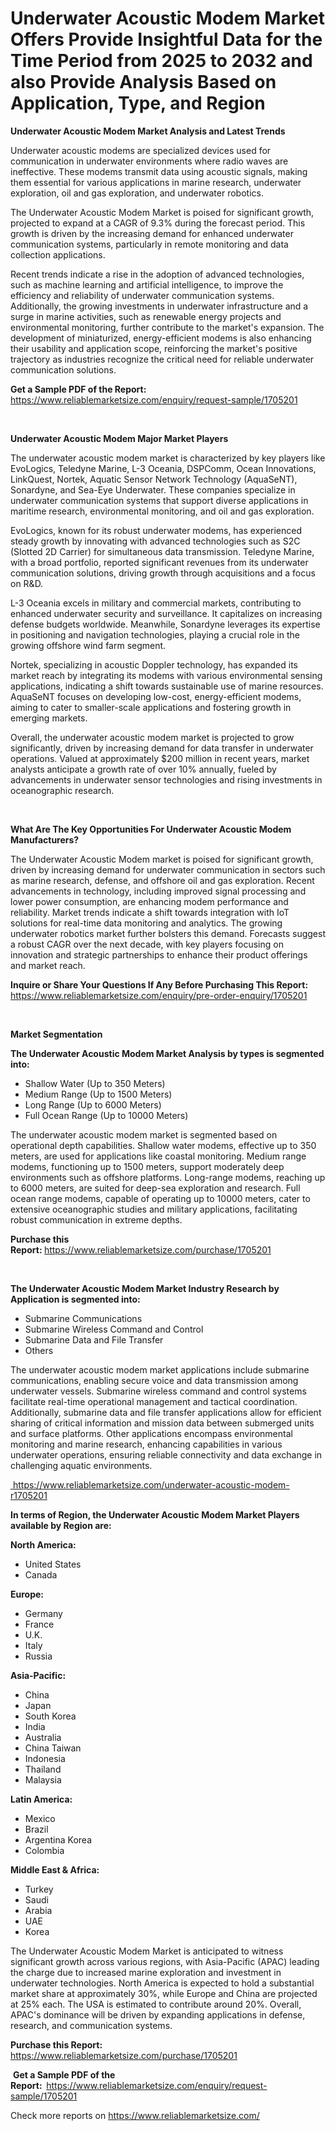<p><h1>Underwater Acoustic Modem Market Offers Provide Insightful Data for the Time Period from 2025 to 2032 and also Provide Analysis Based on Application, Type, and Region</h1></p><p><strong>Underwater Acoustic Modem Market Analysis and Latest Trends</strong></p>
<p><p>Underwater acoustic modems are specialized devices used for communication in underwater environments where radio waves are ineffective. These modems transmit data using acoustic signals, making them essential for various applications in marine research, underwater exploration, oil and gas exploration, and underwater robotics. </p><p>The Underwater Acoustic Modem Market is poised for significant growth, projected to expand at a CAGR of 9.3% during the forecast period. This growth is driven by the increasing demand for enhanced underwater communication systems, particularly in remote monitoring and data collection applications. </p><p>Recent trends indicate a rise in the adoption of advanced technologies, such as machine learning and artificial intelligence, to improve the efficiency and reliability of underwater communication systems. Additionally, the growing investments in underwater infrastructure and a surge in marine activities, such as renewable energy projects and environmental monitoring, further contribute to the market's expansion. The development of miniaturized, energy-efficient modems is also enhancing their usability and application scope, reinforcing the market's positive trajectory as industries recognize the critical need for reliable underwater communication solutions.</p></p>
<p><strong>Get a Sample PDF of the Report:&nbsp;</strong> <a href="https://www.reliablemarketsize.com/enquiry/request-sample/1705201?utm_campaign=3452&utm_medium=2&utm_source=Github&utm_content=ia&utm_term=27032025&utm_id=underwater-acoustic-modem">https://www.reliablemarketsize.com/enquiry/request-sample/1705201</a></p>
<p>&nbsp;</p>
<p><strong>Underwater Acoustic Modem Major Market Players</strong></p>
<p><p>The underwater acoustic modem market is characterized by key players like EvoLogics, Teledyne Marine, L-3 Oceania, DSPComm, Ocean Innovations, LinkQuest, Nortek, Aquatic Sensor Network Technology (AquaSeNT), Sonardyne, and Sea-Eye Underwater. These companies specialize in underwater communication systems that support diverse applications in maritime research, environmental monitoring, and oil and gas exploration.</p><p>EvoLogics, known for its robust underwater modems, has experienced steady growth by innovating with advanced technologies such as S2C (Slotted 2D Carrier) for simultaneous data transmission. Teledyne Marine, with a broad portfolio, reported significant revenues from its underwater communication solutions, driving growth through acquisitions and a focus on R&D.</p><p>L-3 Oceania excels in military and commercial markets, contributing to enhanced underwater security and surveillance. It capitalizes on increasing defense budgets worldwide. Meanwhile, Sonardyne leverages its expertise in positioning and navigation technologies, playing a crucial role in the growing offshore wind farm segment.</p><p>Nortek, specializing in acoustic Doppler technology, has expanded its market reach by integrating its modems with various environmental sensing applications, indicating a shift towards sustainable use of marine resources. AquaSeNT focuses on developing low-cost, energy-efficient modems, aiming to cater to smaller-scale applications and fostering growth in emerging markets.</p><p>Overall, the underwater acoustic modem market is projected to grow significantly, driven by increasing demand for data transfer in underwater operations. Valued at approximately $200 million in recent years, market analysts anticipate a growth rate of over 10% annually, fueled by advancements in underwater sensor technologies and rising investments in oceanographic research.</p></p>
<p>&nbsp;</p>
<p><strong>What Are The Key Opportunities For Underwater Acoustic Modem Manufacturers?</strong></p>
<p><p>The Underwater Acoustic Modem market is poised for significant growth, driven by increasing demand for underwater communication in sectors such as marine research, defense, and offshore oil and gas exploration. Recent advancements in technology, including improved signal processing and lower power consumption, are enhancing modem performance and reliability. Market trends indicate a shift towards integration with IoT solutions for real-time data monitoring and analytics. The growing underwater robotics market further bolsters this demand. Forecasts suggest a robust CAGR over the next decade, with key players focusing on innovation and strategic partnerships to enhance their product offerings and market reach.</p></p>
<p><strong>Inquire or Share Your Questions If Any Before Purchasing This Report:</strong> <a href="https://www.reliablemarketsize.com/enquiry/pre-order-enquiry/1705201?utm_campaign=3452&utm_medium=2&utm_source=Github&utm_content=ia&utm_term=27032025&utm_id=underwater-acoustic-modem">https://www.reliablemarketsize.com/enquiry/pre-order-enquiry/1705201</a></p>
<p>&nbsp;</p>
<p><strong>Market Segmentation</strong></p>
<p><strong>The Underwater Acoustic Modem Market Analysis by types is segmented into:</strong></p>
<p><ul><li>Shallow Water (Up to 350 Meters)</li><li>Medium Range (Up to 1500 Meters)</li><li>Long Range (Up to 6000 Meters)</li><li>Full Ocean Range (Up to 10000 Meters)</li></ul></p>
<p><p>The underwater acoustic modem market is segmented based on operational depth capabilities. Shallow water modems, effective up to 350 meters, are used for applications like coastal monitoring. Medium range modems, functioning up to 1500 meters, support moderately deep environments such as offshore platforms. Long-range modems, reaching up to 6000 meters, are suited for deep-sea exploration and research. Full ocean range modems, capable of operating up to 10000 meters, cater to extensive oceanographic studies and military applications, facilitating robust communication in extreme depths.</p></p>
<p><strong>Purchase this Report:&nbsp;</strong><a href="https://www.reliablemarketsize.com/purchase/1705201?utm_campaign=3452&utm_medium=2&utm_source=Github&utm_content=ia&utm_term=27032025&utm_id=underwater-acoustic-modem">https://www.reliablemarketsize.com/purchase/1705201</a></p>
<p>&nbsp;</p>
<p><strong>The Underwater Acoustic Modem Market Industry Research by Application is segmented into:</strong></p>
<p><ul><li>Submarine Communications</li><li>Submarine Wireless Command and Control</li><li>Submarine Data and File Transfer</li><li>Others</li></ul></p>
<p><p>The underwater acoustic modem market applications include submarine communications, enabling secure voice and data transmission among underwater vessels. Submarine wireless command and control systems facilitate real-time operational management and tactical coordination. Additionally, submarine data and file transfer applications allow for efficient sharing of critical information and mission data between submerged units and surface platforms. Other applications encompass environmental monitoring and marine research, enhancing capabilities in various underwater operations, ensuring reliable connectivity and data exchange in challenging aquatic environments.</p></p>
<p><a href="https://www.reliablemarketsize.com/underwater-acoustic-modem-r1705201?utm_campaign=3452&utm_medium=2&utm_source=Github&utm_content=ia&utm_term=27032025&utm_id=underwater-acoustic-modem">&nbsp;https://www.reliablemarketsize.com/underwater-acoustic-modem-r1705201</a></p>
<p><strong>In terms of Region, the Underwater Acoustic Modem Market Players available by Region are:</strong></p>
<p>
    <p> <strong> North America: </strong>
        <ul>
            <li>United States</li>
            <li>Canada</li>
        </ul>
        </p> 
    <p> <strong> Europe: </strong>
        <ul>
            <li>Germany</li>
            <li>France</li>
            <li>U.K.</li>
            <li>Italy</li>
            <li>Russia</li>
        </ul>
        </p> 
    <p> <strong> Asia-Pacific: </strong>
        <ul>
            <li>China</li>
            <li>Japan</li>
            <li>South Korea</li>
            <li>India</li>
            <li>Australia</li>
            <li>China Taiwan</li>
            <li>Indonesia</li>
            <li>Thailand</li>
            <li>Malaysia</li>
        </ul>
        </p> 
    <p> <strong> Latin America: </strong>
        <ul>
            <li>Mexico</li>
            <li>Brazil</li>
            <li>Argentina Korea</li>
            <li>Colombia</li>
        </ul>
        </p> 
    <p> <strong> Middle East & Africa: </strong>
        <ul>
            <li>Turkey</li>
            <li>Saudi</li>
            <li>Arabia</li>
            <li>UAE</li>
            <li>Korea</li>
        </ul>
    </p>
    </p>
<p><p>The Underwater Acoustic Modem Market is anticipated to witness significant growth across various regions, with Asia-Pacific (APAC) leading the charge due to increased marine exploration and investment in underwater technologies. North America is expected to hold a substantial market share at approximately 30%, while Europe and China are projected at 25% each. The USA is estimated to contribute around 20%. Overall, APAC's dominance will be driven by expanding applications in defense, research, and communication systems.</p></p>
<p><strong>Purchase this Report: </strong><a href="https://www.reliablemarketsize.com/purchase/1705201?utm_campaign=3452&utm_medium=2&utm_source=Github&utm_content=ia&utm_term=27032025&utm_id=underwater-acoustic-modem">https://www.reliablemarketsize.com/purchase/1705201</a></p>
<p>&nbsp;<strong>Get a Sample PDF of the Report:&nbsp;&nbsp;</strong><a href="https://www.reliablemarketsize.com/enquiry/request-sample/1705201?utm_campaign=3452&utm_medium=2&utm_source=Github&utm_content=ia&utm_term=27032025&utm_id=underwater-acoustic-modem">https://www.reliablemarketsize.com/enquiry/request-sample/1705201</a></p>
<p><strong></strong></p>
<p>Check more reports on <a href="https://www.reliablemarketsize.com/?utm_campaign=3452&utm_medium=2&utm_source=Github&utm_content=ia&utm_term=27032025&utm_id=underwater-acoustic-modem">https://www.reliablemarketsize.com/</a></p>